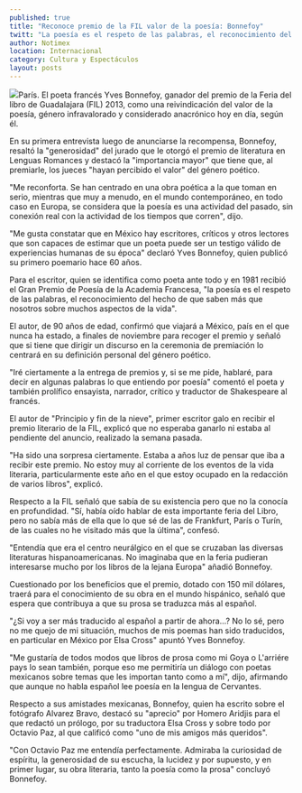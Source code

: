 ```yaml
---
published: true
title: "Reconoce premio de la FIL valor de la poesía: Bonnefoy"
twitt: "La poesía es el respeto de las palabras, el reconocimiento del hecho de que saben más que nosotros sobre muchos aspectos de la vida, señaló el escritor y poeta."
author: Notimex
location: Internacional
category: Cultura y Espectáculos
layout: posts
---
```


![](http://i.imgur.com/ayrob1om.jpg)París. El poeta francés Yves Bonnefoy, ganador del premio de la Feria del libro de Guadalajara (FIL) 2013, como una reivindicación del valor de la poesía, género infravalorado y considerado anacrónico hoy en día, según él.

En su primera entrevista luego de anunciarse la recompensa, Bonnefoy, resaltó la "generosidad" del jurado que le otorgó el premio de literatura en Lenguas Romances y destacó la "importancia mayor" que tiene que, al premiarle, los jueces "hayan percibido el valor" del género poético.

"Me reconforta. Se han centrado en una obra poética a la que toman en serio, mientras que muy a menudo, en el mundo contemporáneo, en todo caso en Europa, se considera que la poesía es una actividad del pasado, sin conexión real con la actividad de los tiempos que corren", dijo.

"Me gusta constatar que en México hay escritores, críticos y otros lectores que son capaces de estimar que un poeta puede ser un testigo válido de experiencias humanas de su época" declaró Yves Bonnefoy, quien publicó su primero poemario hace 60 años.

Para el escritor, quien se identifica como poeta ante todo y en 1981 recibió el Gran Premio de Poesía de la Academia Francesa, "la poesía es el respeto de las palabras, el reconocimiento del hecho de que saben más que nosotros sobre muchos aspectos de la vida".

El autor, de 90 años de edad, confirmó que viajará a México, país en el que nunca ha estado, a finales de noviembre para recoger el premio y señaló que si tiene que dirigir un discurso en la ceremonia de premiación lo centrará en su definición personal del género poético.

"Iré ciertamente a la entrega de premios y, si se me pide, hablaré, para decir en algunas palabras lo que entiendo por poesía" comentó el poeta y también prolífico ensayista, narrador, crítico y traductor de Shakespeare al francés.

El autor de "Principio y fin de la nieve", primer escritor galo en recibir el premio literario de la FIL, explicó que no esperaba ganarlo ni estaba al pendiente del anuncio, realizado la semana pasada.

"Ha sido una sorpresa ciertamente. Estaba a años luz de pensar que iba a recibir este premio. No estoy muy al corriente de los eventos de la vida literaria, particularmente este año en el que estoy ocupado en la redacción de varios libros", explicó.

Respecto a la FIL señaló que sabía de su existencia pero que no la conocía en profundidad. "Sí, había oído hablar de esta importante feria del Libro, pero no sabía más de ella que lo que sé de las de Frankfurt, París o Turín, de las cuales no he visitado más que la última", confesó.

"Entendía que era el centro neurálgico en el que se cruzaban las diversas literaturas hispanoamericanas. No imaginaba que en la feria pudieran interesarse mucho por los libros de la lejana Europa" añadió Bonnefoy.

Cuestionado por los beneficios que el premio, dotado con 150 mil dólares, traerá para el conocimiento de su obra en el mundo hispánico, señaló que espera que contribuya a que su prosa se traduzca más al español.

"¿Si voy a ser más traducido al español a partir de ahora...? No lo sé, pero no me quejo de mi situación, muchos de mis poemas han sido traducidos, en particular en México por Elsa Cross" apuntó Yves Bonnefoy.

"Me gustaría de todos modos que libros de prosa como mi Goya o L'arriére pays lo sean también, porque eso me permitiría un diálogo con poetas mexicanos sobre temas que les importan tanto como a mí", dijo, afirmando que aunque no habla español lee poesía en la lengua de Cervantes.

Respecto a sus amistades mexicanas, Bonnefoy, quien ha escrito sobre el fotógrafo Alvarez Bravo, destacó su "aprecio" por Homero Aridjis para el que redactó un prólogo, por su traductora Elsa Cross y sobre todo por Octavio Paz, al que calificó como "uno de mis amigos más queridos".

"Con Octavio Paz me entendía perfectamente. Admiraba la curiosidad de espíritu, la generosidad de su escucha, la lucidez y por supuesto, y en primer lugar, su obra literaria, tanto la poesía como la prosa" concluyó Bonnefoy.
